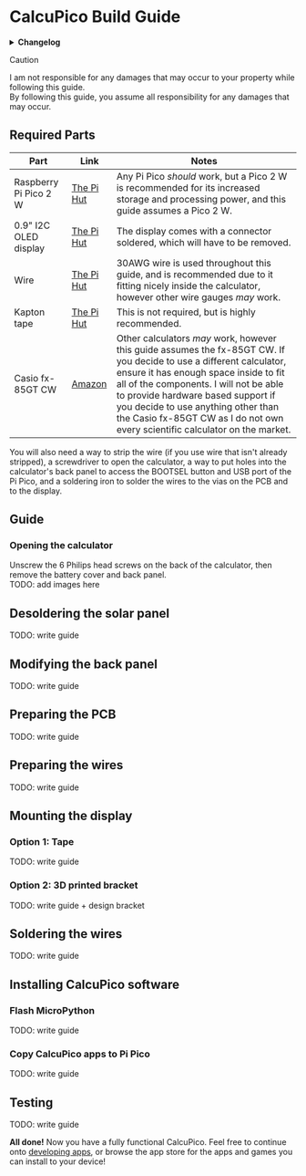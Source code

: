 # CalcuPico Build Guide  
<details><summary><b>Changelog</b></summary>
    
| Version | Date     | Comments          |
|---------|----------|-------------------|
| 0.0.0   | 22/05/25 | Created guide.md. |
| 0.1.0   | 24/05/25 | Added skeleton for the guide. |
      
</details>  
  
> [!CAUTION]
> I am not responsible for any damages that may occur to your property while following this guide.  
> By following this guide, you assume all responsibility for any damages that may occur.
  
## Required Parts  

| Part                  | Link                       | Notes                                                                                                                                                                     |
|-----------------------|----------------------------|---------------------------------------------------------------------------------------------------------------------------------------------------------------------------|
| Raspberry Pi Pico 2 W | [The Pi Hut]() | Any Pi Pico *should* work, but a Pico 2 W is recommended for its increased storage and processing power, and this guide assumes a Pico 2 W.                                           |
| 0.9" I2C OLED display | [The Pi Hut]() | The display comes with a connector soldered, which will have to be removed.                                                                                                           |
| Wire                  | [The Pi Hut]() | 30AWG wire is used throughout this guide, and is recommended due to it fitting nicely inside the calculator, however other wire gauges *may* work.                                    |
| Kapton tape           | [The Pi Hut]() | This is not required, but is highly recommended.                                                                                                                                      |
| Casio fx-85GT CW      | [Amazon]() | Other calculators *may* work, however this guide assumes the fx-85GT CW. If you decide to use a different calculator, ensure it has enough space inside to fit all of the components. I will not be able to provide hardware based support if you decide to use anything other than the Casio fx-85GT CW as I do not own every scientific calculator on the market. |

You will also need a way to strip the wire (if you use wire that isn't already stripped), a screwdriver to open the calculator, a way to put holes into the calculator's back panel to access the BOOTSEL button and USB port of the Pi Pico, and a soldering iron to solder the wires to the vias on the PCB and to the display.

## Guide  
### Opening the calculator
Unscrew the 6 Philips head screws on the back of the calculator, then remove the battery cover and back panel.  
TODO: add images here  

## Desoldering the solar panel
TODO: write guide

## Modifying the back panel
TODO: write guide

## Preparing the PCB
TODO: write guide

## Preparing the wires
TODO: write guide

## Mounting the display
### Option 1: Tape
TODO: write guide
### Option 2: 3D printed bracket
TODO: write guide + design bracket 

## Soldering the wires
TODO: write guide

## Installing CalcuPico software
### Flash MicroPython
TODO: write guide
### Copy CalcuPico apps to Pi Pico
TODO: write guide

## Testing
TODO: write guide  

**All done!** Now you have a fully functional CalcuPico. Feel free to continue onto [developing apps](#), or browse the app store for the apps and games you can install to your device!
